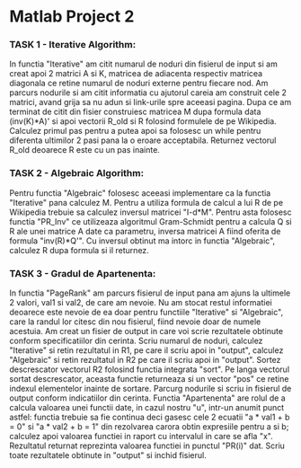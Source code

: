 # Matlab Project 2
### TASK 1 - Iterative Algorithm:
In functia "Iterative" am citit numarul de noduri din fisierul de input si
am creat apoi 2 matrici A si K, matricea de adiacenta respectiv matricea diagonala
ce retine numarul de noduri externe pentru fiecare nod. Am parcurs nodurile si am
citit informatia cu ajutorul careia am construit cele 2 matrici, avand grija sa
nu adun si link-urile spre aceeasi pagina. Dupa ce am terminat de citit din fisier
construiesc matricea M dupa formula data (inv(K)*A)' si apoi vectorii R_old si R
folosind formulele de pe Wikipedia. Calculez primul pas pentru a putea apoi sa 
folosesc un while pentru diferenta ultimilor 2 pasi pana la o eroare acceptabila. 
Returnez vectorul R_old deoarece R este cu un pas inainte.

### TASK 2 - Algebraic Algorithm:
Pentru functia "Algebraic" folosesc aceeasi implementare ca la functia "Iterative" 
pana calculez M. Pentru a utiliza formula de calcul a lui R de pe Wikipedia trebuie
sa calculez inversul matricei "I-d*M". Pentru asta folosesc functia "PR_Inv"
ce utilizeaza algoritmul Gram-Schmidt pentru a calcula Q si R ale
unei matrice A date ca parametru, inversa matricei A fiind oferita de formula
"inv(R)*Q'". Cu inversul obtinut ma intorc in functia "Algebraic", calculez R
dupa formula si il returnez.

### TASK 3 - Gradul de Apartenenta:
In functia "PageRank" am parcurs fisierul de input pana am ajuns la ultimele
2 valori, val1 si val2, de care am nevoie. Nu am stocat restul informatiei deoarece
este nevoie de ea doar pentru functiile "Iterative" si "Algebraic", care la randul
lor citesc din nou fisierul, fiind nevoie doar de numele acestuia. Am creat un fisier
de output in care voi scrie rezultatele obtinute conform specificatiilor din cerinta.
Scriu numarul de noduri, calculez "Iterative" si retin rezultatul in R1, pe care il
scriu apoi in "output", calculez "Algebraic" si retin rezultatul in R2 pe care il scriu
apoi in "output". Sortez descrescator vectorul R2 folosind functia integrata "sort". Pe
langa vectorul sortat descrescator, aceasta functie returneaza si un vector "pos" ce retine
indexul elementelor inainte de sortare. Parcurg nodurile si scriu in fisierul de output
conform indicatiilor din cerinta. Functia "Apartenenta" are rolul de a calcula valoarea
unei functii date, in cazul nostru "u", intr-un anumit punct astfel: functia trebuie
sa fie continua deci gasesc cele 2 ecuatii "a * val1 + b = 0" si "a * val2 + b = 1"
din rezolvarea carora obtin expresiile pentru a si b; calculez apoi valoarea functiei
in raport cu intervalul in care se afla "x". Rezultatul returnat reprezinta valoarea
functiei in punctul "PR(i)" dat. Scriu toate rezultatele obtinute in "output"
si inchid fisierul.

